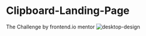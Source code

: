 # Clipboard-Landing-Page
The Challenge by frontend.io mentor
![desktop-design](https://github.com/vaishnav196/Clipboard-Landing-Page/assets/107029372/2a6854c9-eb49-48ce-a340-dd8ed0c81c6c)


